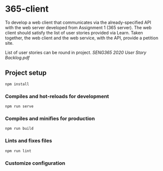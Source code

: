 # 365-client
To develop a web client that communicates via
the already-specified API with the web server developed from Assignment 1 (365 server). The web client
should satisfy the list of user stories provided via Learn. Taken together, the web client and
the web service, with the API, provide a petition site. 

List of user stories can be round in project. *SENG365 2020 User Story Backlog.pdf*

## Project setup
```
npm install
```

### Compiles and hot-reloads for development
```
npm run serve
```

### Compiles and minifies for production
```
npm run build
```

### Lints and fixes files
```
npm run lint
```

### Customize configuration
